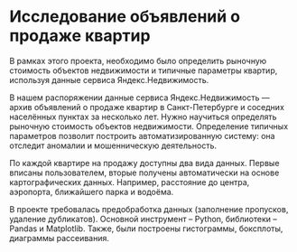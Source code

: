 # Исследование объявлений о продаже квартир

В рамках этого проекта, необходимо было определить рыночную стоимость объектов недвижимости и типичные параметры квартир, используя данные сервиса Яндекс.Недвижимость.

В нашем распоряжении данные сервиса Яндекс.Недвижимость — архив объявлений о продаже квартир в Санкт-Петербурге и соседних населённых пунктах за несколько лет. Нужно научиться определять рыночную стоимость объектов недвижимости. Определение типичных параметров позволит построить автоматизированную систему: она отследит аномалии и мошенническую деятельность. 

По каждой квартире на продажу доступны два вида данных. Первые вписаны пользователем, вторые получены автоматически на основе картографических данных. Например, расстояние до центра, аэропорта, ближайшего парка и водоёма. 

В проекте требовалась предобработка данных (заполнение пропусков, удаление дубликатов). Основной инструмент – Python, библиотеки – Pandas и Matplotlib. Также, были построены гистограммы, боксплоты, диаграммы рассеивания.

